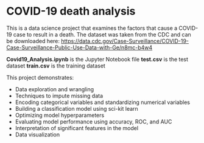 # COVID-19 death analysis

This is a data science project that examines the factors that cause a COVID-19 case to result in a death.  The dataset was taken from the CDC and can be downloaded here: https://data.cdc.gov/Case-Surveillance/COVID-19-Case-Surveillance-Public-Use-Data-with-Ge/n8mc-b4w4

**Covid19_Analysis.ipynb** is the Jupyter Notebook file
**test.csv** is the test dataset
**train.csv** is the training dataset

This project demonstrates:
- Data exploration and wrangling
- Techniques to impute missing data
- Encoding categorical variables and standardizing numerical variables
- Building a classification model using sci-kit learn
- Optimizing model hyperparameters
- Evaluating model performance using accuracy, ROC, and AUC
- Interpretation of significant features in the model
- Data visualization
